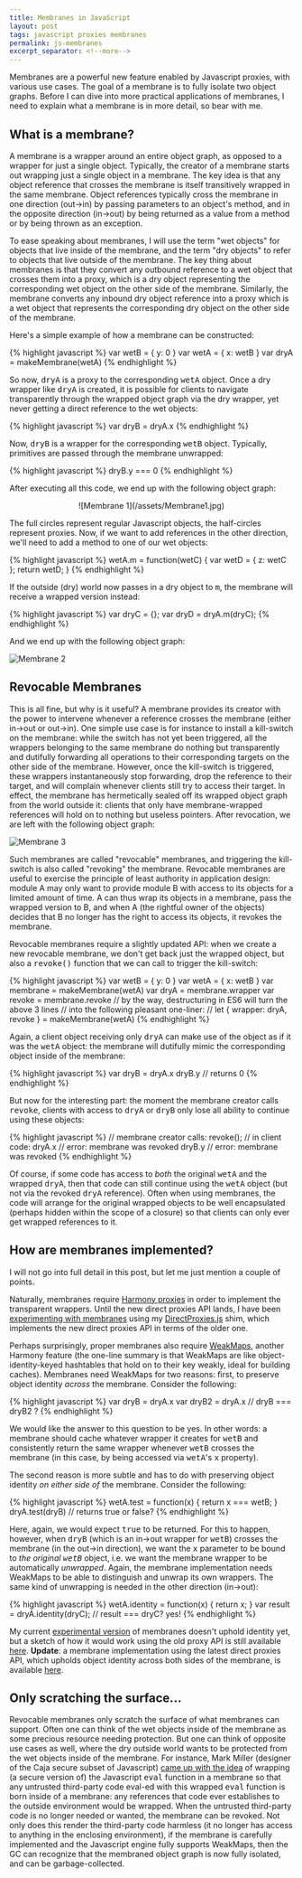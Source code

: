 ```yaml
---
title: Membranes in JavaScript
layout: post
tags: javascript proxies membranes
permalink: js-membranes
excerpt_separator: <!--more-->
---
```

Membranes are a powerful new feature enabled by Javascript proxies, with various use cases. The goal of a membrane is to fully isolate two object graphs.<!--more--> Before I can dive into more practical applications of membranes, I need to explain what a membrane is in more detail, so bear with me.

## What is a membrane?

A membrane is a wrapper around an entire object graph, as opposed to a wrapper for just a single object. Typically, the creator of a membrane starts out wrapping just a single object in a membrane. The key idea is that any object reference that crosses the membrane is itself transitively wrapped in the same membrane. Object references typically cross the membrane in one direction (out->in) by passing parameters to an object's method, and in the opposite direction (in->out) by being returned as a value from a method or by being thrown as an exception.

To ease speaking about membranes, I will use the term "wet objects" for objects that live inside of the membrane, and the term "dry objects" to refer to objects that live outside of the membrane. The key thing about membranes is that they convert any outbound reference to a wet object that crosses them into a proxy, which is a dry object representing the corresponding wet object on the other side of the membrane. Similarly, the membrane converts any inbound dry object reference into a proxy which is a wet object that represents the corresponding dry object on the other side of the membrane.

Here's a simple example of how a membrane can be constructed:

{% highlight javascript %}
var wetB = { y: 0 }
var wetA = { x: wetB }
var dryA = makeMembrane(wetA)
{% endhighlight %}

So now, <tt>dryA</tt> is a proxy to the corresponding <tt>wetA</tt> object. Once a dry wrapper like <tt>dryA</tt> is created, it is possible for clients to navigate transparently through the wrapped object graph via the dry wrapper, yet never getting a direct reference to the wet objects:

{% highlight javascript %}
var dryB = dryA.x
{% endhighlight %}

Now, <tt>dryB</tt> is a wrapper for the corresponding <tt>wetB</tt> object. Typically, primitives are passed through the membrane unwrapped:

{% highlight javascript %}
dryB.y === 0
{% endhighlight %}

After executing all this code, we end up with the following object graph:

<center>![Membrane 1](/assets/Membrane1.jpg)</center>

The full circles represent regular Javascript objects, the half-circles represent proxies. Now, if we want to add references in the other direction, we'll need to add a method to one of our wet objects:

{% highlight javascript %}
wetA.m = function(wetC) { var wetD = { z: wetC }; return wetD; }
{% endhighlight %}

If the outside (dry) world now passes in a dry object to <tt>m</tt>, the membrane will receive a wrapped version instead:

{% highlight javascript %}
var dryC = {};
var dryD = dryA.m(dryC);
{% endhighlight %}

And we end up with the following object graph:

![Membrane 2](/assets/Membrane2.jpg)

## Revocable Membranes

This is all fine, but why is it useful? A membrane provides its creator with the power to intervene whenever a reference crosses the membrane (either in->out or out->in). One simple use case is for instance to install a kill-switch on the membrane: while the switch has not yet been triggered, all the wrappers belonging to the same membrane do nothing but transparently and dutifully forwarding all operations to their corresponding targets on the other side of the membrane. However, once the kill-switch is triggered, these wrappers instantaneously stop forwarding, drop the reference to their target, and will complain whenever clients still try to access their target. In effect, the membrane has hermetically sealed off its wrapped object graph from the world outside it: clients that only have membrane-wrapped references will hold on to nothing but useless pointers. After revocation, we are left with the following object graph:

![Membrane 3](/assets/Membrane3.jpg)

Such membranes are called "revocable" membranes, and triggering the kill-switch is also called "revoking" the membrane. Revocable membranes are useful to exercise the principle of least authority in application design: module A may only want to provide module B with access to its objects for a limited amount of time. A can thus wrap its objects in a membrane, pass the wrapped version to B, and when A (the rightful owner of the objects) decides that B no longer has the right to access its objects, it revokes the membrane.

Revocable membranes require a slightly updated API: when we create a new revocable membrane, we don't get back just the wrapped object, but also a <tt>revoke()</tt> function that we can call to trigger the kill-switch:

{% highlight javascript %}
var wetB = { y: 0 }
var wetA = { x: wetB }
var membrane = makeMembrane(wetA)
var dryA = membrane.wrapper
var revoke = membrane.revoke
// by the way, destructuring in ES6 will turn the above 3 lines
// into the following pleasant one-liner:
// let { wrapper: dryA, revoke } = makeMembrane(wetA)
{% endhighlight %}

Again, a client object receiving only <tt>dryA</tt> can make use of the object as if it was the <tt>wetA</tt> object: the membrane will dutifully mimic the corresponding object inside of the membrane:

{% highlight javascript %}
var dryB = dryA.x
dryB.y // returns 0
{% endhighlight %}

But now for the interesting part: the moment the membrane creator calls <tt>revoke</tt>, clients with access to <tt>dryA</tt> or <tt>dryB</tt> only lose all ability to continue using these objects:

{% highlight javascript %}
// membrane creator calls:
revoke();
// in client code:
dryA.x // error: membrane was revoked
dryB.y // error: membrane was revoked
{% endhighlight %}

Of course, if some code has access to _both_ the original <tt>wetA</tt> and the wrapped <tt>dryA</tt>, then that code can still continue using the <tt>wetA</tt> object (but not via the revoked <tt>dryA</tt> reference). Often when using membranes, the code will arrange for the original wrapped objects to be well encapsulated (perhaps hidden within the scope of a closure) so that clients can only ever get wrapped references to it.

## How are membranes implemented?

I will not go into full detail in this post, but let me just mention a couple of points.

Naturally, membranes require [Harmony proxies](http://wiki.ecmascript.org/doku.php?id=harmony:direct_proxies) in order to implement the transparent wrappers. Until the new direct proxies API lands, I have been [experimenting with membranes](http://code.google.com/p/es-lab/source/browse/trunk/src/proxies/simpleMembrane.js) using my [DirectProxies.js](http://code.google.com/p/es-lab/source/browse/trunk/src/proxies/DirectProxies.js) shim, which implements the new direct proxies API in terms of the older one.

Perhaps surprisingly, proper membranes also require [WeakMaps](http://wiki.ecmascript.org/doku.php?id=harmony:weak_maps), another Harmony feature (the one-line summary is that WeakMaps are like object-identity-keyed hashtables that hold on to their key weakly, ideal for building caches). Membranes need WeakMaps for two reasons: first, to preserve object identity _across_ the membrane. Consider the following:

{% highlight javascript %}
var dryB = dryA.x
var dryB2 = dryA.x
// dryB === dryB2 ?
{% endhighlight %}

We would like the answer to this question to be yes. In other words: a membrane should cache whatever wrapper it creates for <tt>wetB</tt> and consistently return the same wrapper whenever <tt>wetB</tt> crosses the membrane (in this case, by being accessed via <tt>wetA</tt>'s <tt>x</tt> property).

The second reason is more subtle and has to do with preserving object identity _on either side of_ the membrane. Consider the following:

{% highlight javascript %}
wetA.test = function(x) { return x === wetB; }
dryA.test(dryB) // returns true or false?
{% endhighlight %}

Here, again, we would expect <tt>true</tt> to be returned. For this to happen, however, when <tt>dryB</tt> (which is an in->out wrapper for <tt>wetB</tt>) crosses the membrane (in the out->in direction), we want the <tt>x</tt> parameter to be bound to _the original <tt>wetB</tt>_ object, i.e. we want the membrane wrapper to be automatically _unwrapped_. Again, the membrane implementation needs WeakMaps to be able to distinguish and unwrap its own wrappers. The same kind of unwrapping is needed in the other direction (in->out):

{% highlight javascript %}
wetA.identity = function(x) { return x; }
var result = dryA.identity(dryC);
// result === dryC? yes!
{% endhighlight %}

My current [experimental version](http://code.google.com/p/es-lab/source/browse/trunk/src/proxies/simpleMembrane.js) of membranes doesn't uphold identity yet, but a sketch of how it would work using the old proxy API is still available [here](http://wiki.ecmascript.org/doku.php?id=harmony:proxies#an_identity-preserving_membrane). **Update**: a membrane implementation using the latest direct proxies API, which upholds object identity across both sides of the membrane, is available [here](https://github.com/tvcutsem/harmony-reflect/blob/master/examples/membrane.js).

## Only scratching the surface...

Revocable membranes only scratch the surface of what membranes can support. Often one can think of the wet objects inside of the membrane as some precious resource needing protection. But one can think of opposite use cases as well, where the dry outside world wants to be protected from the wet objects inside of the membrane. For instance, Mark Miller (designer of the Caja secure subset of Javascript) [came up with the idea](http://code.google.com/p/es-lab/#Script_Compartments) of wrapping (a secure version of) the Javascript <tt>eval</tt> function in a membrane so that any untrusted third-party code eval-ed with this wrapped <tt>eval</tt> function is born inside of a membrane: any references that code ever establishes to the outside environment would be wrapped. When the untrusted third-party code is no longer needed or wanted, the membrane can be revoked. Not only does this render the third-party code harmless (it no longer has access to anything in the enclosing environment), if the membrane is carefully implemented and the Javascript engine fully supports WeakMaps, then the GC can recognize that the membraned object graph is now fully isolated, and can be garbage-collected.
